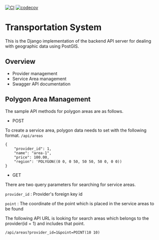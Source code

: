 [![CI](https://github.com/david1992121/transportation-system/actions/workflows/ci.yml/badge.svg)](https://github.com/david1992121/transportation-system/actions/workflows/ci.yml)
[![codecov](https://codecov.io/gh/david1992121/transportation-system/branch/main/graph/badge.svg?token=SIPRABNKN4)](https://codecov.io/gh/david1992121/transportation-system)

# Transportation System

This is the Django implementation of the backend API server for dealing with geographic data using PostGIS.

## Overview

- Provider management  
- Service Area management
- Swagger API documentation

## Polygon Area Management

The sample API methods for polygon areas are as follows.

- POST

To create a service area, polygon data needs to set with the following format.
`/api/areas`

```
{
    "provider_id": 1,
    "name": "area-1",
    "price": 100.00,
    "region": 'POLYGON((0 0, 0 50, 50 50, 50 0, 0 0))
}
```

- GET

There are two query parameters for searching for service areas.

`provider_id` : Provider's foreign key id

`point` : The coordinate of the point which is placed in the service areas to be found

The following API URL is looking for search areas which belongs to the provider(id = 1) and includes that point.

```
/api/areas?provider_id=1&point=POINT(10 10)
```
